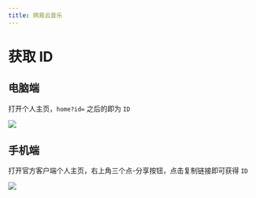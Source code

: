 ```yaml
---
title: 网易云音乐
---
```


# 获取 ID

## 电脑端

打开个人主页，```home?id=``` 之后的即为 ```ID```

<a data-fancybox title="" href="/Snipaste_2021-07-27_11-04-24.png">![](/Snipaste_2021-07-27_11-04-24.png)</a>

## 手机端

打开官方客户端个人主页，右上角三个点-分享按钮，点击复制链接即可获得 ```ID```

<a data-fancybox title="" href="/1627312190370.png">![](/1627312190370.png)</a>